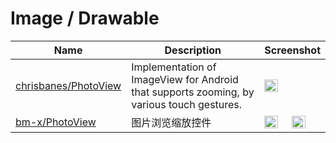 Image / Drawable
======================
Name | Description | Screenshot
--- | --- | ---
[chrisbanes/PhotoView](https://github.com/chrisbanes/PhotoView) | Implementation of ImageView for Android that supports zooming, by various touch gestures.|<img src="/android-ui-ux-library/artchrisbanes-PhotoView.png" width="49%">
[bm-x/PhotoView](https://github.com/bm-x/PhotoView) | 图片浏览缩放控件 | <img src="/android-ui-ux-library/art/bm-x-PhotoView-1" width="49%"><img src="/android-ui-ux-library/art/bm-x-PhotoView-2.gif" width="49%">